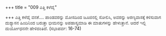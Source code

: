 +++
title = "009 ಎತ್ತಿ ಕಳೆದೈ"

+++
ಎತ್ತಿ ಕಳೆದೈ ವನಕೆ…. ಪಾಂಡವರನ್ನು ಮೋಸದಿಂದ ಜೂಜಿನಲ್ಲಿ ಸೋಲಿಸಿ, ಅವರನ್ನು ಅರಣ್ಯವಾಸಕ್ಕೆ ಕಳಿಸುವಾಗ ದುಶ್ಯಾಸನ ಹಿಂದಿನಿಂದ ಬರುತ್ತಾ ಭೀಮನನ್ನು ಅಪಹಾಸ್ಯಮಾಡಿ ಈ ಮಾತುಗಳನ್ನು ಹೇಳುತ್ತಾನೆ. ಆದರೆ ಇಲ್ಲಿ ದುರ್ಯೋಧನನೇ ಹೇಳಿದಂತಿದೆ. (ಸಭಾಪರ್ವ: 16-74)